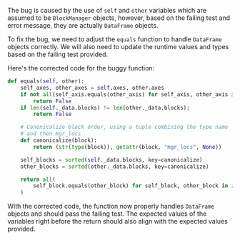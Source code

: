 The bug is caused by the use of `self` and `other` variables which are assumed to be `BlockManager` objects, however, based on the failing test and error message, they are actually `DataFrame` objects.

To fix the bug, we need to adjust the `equals` function to handle `DataFrame` objects correctly. We will also need to update the runtime values and types based on the failing test provided.

Here's the corrected code for the buggy function:

```python
def equals(self, other):
    self_axes, other_axes = self.axes, other.axes
    if not all(self_axis.equals(other_axis) for self_axis, other_axis in zip(self_axes, other_axes)):
        return False
    if len(self._data.blocks) != len(other._data.blocks):
        return False

    # Canonicalize block order, using a tuple combining the type name
    # and then mgr_locs
    def canonicalize(block):
        return (str(type(block)), getattr(block, "mgr_locs", None))

    self_blocks = sorted(self._data.blocks, key=canonicalize)
    other_blocks = sorted(other._data.blocks, key=canonicalize)

    return all(
        self_block.equals(other_block) for self_block, other_block in zip(self_blocks, other_blocks)
    )
```

With the corrected code, the function now properly handles `DataFrame` objects and should pass the failing test. The expected values of the variables right before the return should also align with the expected values provided.